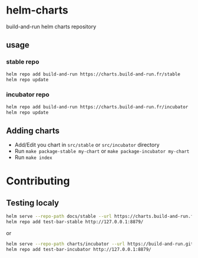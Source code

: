 # helm-charts

build-and-run helm charts repository

## usage

### stable repo

```sh
helm repo add build-and-run https://charts.build-and-run.fr/stable
helm repo update
```

### incubator repo

```sh
helm repo add build-and-run https://charts.build-and-run.fr/incubator
helm repo update
```

## Adding charts

- Add/Edit you chart in `src/stable` or `src/incubator` directory
- Run `make package-stable my-chart` or `make package-incubator my-chart`
- Run `make index`

# Contributing

## Testing localy

```sh
helm serve --repo-path docs/stable --url https://charts.build-and-run.fr/stable
helm repo add test-bar-stable http://127.0.0.1:8879/
```

or

```sh
helm serve --repo-path charts/incubator --url https://build-and-run.github.io/helm-charts/charts/incubator
helm repo add test-bar-incubator http://127.0.0.1:8879/
```

